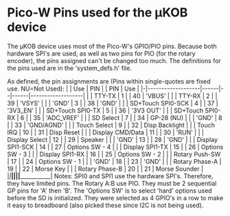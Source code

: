 # Pico-W Pins used for the μKOB device

The μKOB device uses most of the Pico-W's GPIO/PIO pins. Because both hardware
SPI's are used, as well as two pins for PIO (for the rotary encoder), the pins
assigned can't be changed too much. The definitions for the pins used are in
the 'system_defs.h' file.

As defined, the pin assignments are
 (Pins within single-quotes are fixed use. NU=Not Used):
| |        Use        | PIN  |  |  PIN |         Use       |
|-|-------------------|------|--|------|-------------------|
| |            TTY-TX |   1  |  |  40  | 'VBUS'            |
| |            TTY-RX |   2  |  |  39  | 'VSYS'            |
| |             'GND' |   3  |  |  38  | 'GND'             |
| | SD+Touch SPI0-SCK |   4  |  |  37  | '3V3_EN'          |
| |  SD+Touch SPI0-TX |   5  |  |  36  | '3V3 OUT'         |
| |  SD+Touch SPI0-RX |   6  |  |  35  | 'ADC_VREF'        |
| |         SD Select |   7  |  |  34  | GP-28 (NU)        |
| |             'GND' |   8  |  |  33  | 'GND/AGND'        |
| |      Touch Select |   9  |  |  32  | Disp Backlight    |
| |         Touch IRQ |  10  |  |  31  | Disp Reset        |
| |  Display CMD/Data |  11  |  |  30  | 'RUN'             |
| |    Display Select |  12  |  |  29  | Speaker           |
| |             'GND' |  13  |  |  28  | 'GND'             |
| |  Display SPI1-SCK |  14  |  |  27  | Options SW - 4    |
| |   Display SPI1-TX |  15  |  |  26  | Options SW - 3    |
| |   Display SPI1-RX |  16  |  |  25  | Options SW - 2    |
| |    Rotary Push-SW |  17  |  |  24  | Options SW - 1    |
| |             'GND' |  18  |  |  23  | 'GND'             |
| |    Rotary Phase-A |  19  |  |  22  | Morse Key         |
| |    Rotary Phase-B |  20  |  |  21  | Morse Sounder     |
|_|___________________|______|__|______|___________________|
Notes:
 SPI0 and SPI1 use the hardware SPI's. Therefore, they have limited pins.
 The Rotary A:B use PIO. They must be 2 sequential GP pins for 'A' then 'B'.
 The 'Options SW' is to select 'hard' options used before the SD is
  initialized. They were selected as 4 GPIO's in a row to make it easy to
  breadboard (also picked these since I2C is not being used).
